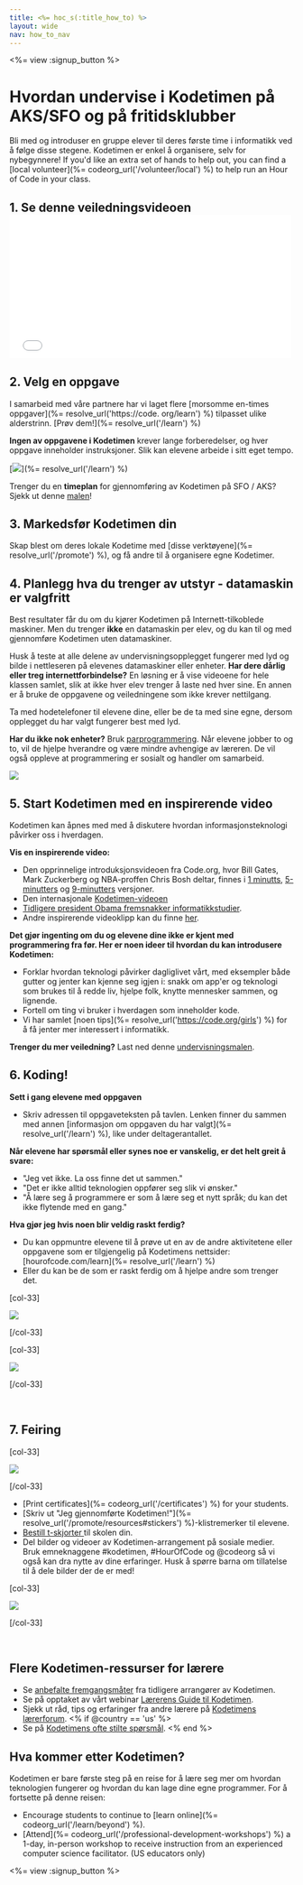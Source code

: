 ```yaml
---
title: <%= hoc_s(:title_how_to) %>
layout: wide
nav: how_to_nav
---
```

<%= view :signup_button %>

# Hvordan undervise i Kodetimen på AKS/SFO og på fritidsklubber

Bli med og introduser en gruppe elever til deres første time i informatikk ved å følge disse stegene. Kodetimen er enkel å organisere, selv for nybegynnere! If you'd like an extra set of hands to help out, you can find a [local volunteer](%= codeorg_url('/volunteer/local') %) to help run an Hour of Code in your class.

## 1. Se denne veiledningsvideoen <iframe width="500" height="255" src="//www.youtube.com/embed/SrnvvWDm73k" frameborder="0" allowfullscreen mark="crwd-mark"></iframe> 

## 2. Velg en oppgave

I samarbeid med våre partnere har vi laget flere [morsomme en-times oppgaver](%= resolve_url('https://code. org/learn') %) tilpasset ulike alderstrinn. [Prøv dem!](%= resolve_url('/learn') %)

**Ingen av oppgavene i Kodetimen** krever lange forberedelser, og hver oppgave inneholder instruksjoner. Slik kan elevene arbeide i sitt eget tempo.

[![](/images/fit-700/tutorials.png)](%= resolve_url('/learn') %)

Trenger du en **timeplan** for gjennomføring av Kodetimen på SFO / AKS? Sjekk ut denne [malen](/files/AfterschoolEducatorLessonPlanOutline.docx)!

## 3. Markedsfør Kodetimen din

Skap blest om deres lokale Kodetime med [disse verktøyene](%= resolve_url('/promote') %), og få andre til å organisere egne Kodetimer.

## 4. Planlegg hva du trenger av utstyr - datamaskin er valgfritt

Best resultater får du om du kjører Kodetimen på Internett-tilkoblede maskiner. Men du trenger **ikke** en datamaskin per elev, og du kan til og med gjennomføre Kodetimen uten datamaskiner.

Husk å teste at alle delene av undervisningsopplegget fungerer med lyd og bilde i nettleseren på elevenes datamaskiner eller enheter. **Har dere dårlig eller treg internettforbindelse?** En løsning er å vise videoene for hele klassen samlet, slik at ikke hver elev trenger å laste ned hver sine. En annen er å bruke de oppgavene og veiledningene som ikke krever nettilgang.

Ta med hodetelefoner til elevene dine, eller be de ta med sine egne, dersom opplegget du har valgt fungerer best med lyd.

**Har du ikke nok enheter?** Bruk [parprogrammering](https://www.youtube.com/watch?v=vgkahOzFH2Q). Når elevene jobber to og to, vil de hjelpe hverandre og være mindre avhengige av læreren. De vil også oppleve at programmering er sosialt og handler om samarbeid.

<img src="/images/fit-350/group_ipad.jpg" />

## 5. Start Kodetimen med en inspirerende video

Kodetimen kan åpnes med med å diskutere hvordan informasjonsteknologi påvirker oss i hverdagen.

**Vis en inspirerende video:**

- Den opprinnelige introduksjonsvideoen fra Code.org, hvor Bill Gates, Mark Zuckerberg og NBA-proffen Chris Bosh deltar, finnes i [1 minutts](https://www.youtube.com/watch?v=qYZF6oIZtfc), [5-minutters](https://www.youtube.com/watch?v=nKIu9yen5nc) og [9-minutters](https://www.youtube.com/watch?v=dU1xS07N-FA) versjoner.
- Den internasjonale [Kodetimen-videoen](https://www.youtube.com/watch?v=KsOIlDT145A)
- [Tidligere president Obama fremsnakker informatikkstudier](https://www.youtube.com/watch?v=6XvmhE1J9PY).
- Andre inspirerende videoklipp kan du finne [her](https://www.youtube.com/playlist?list=PLzdnOPI1iJNfpD8i4Sx7U0y2MccnrNZuP).

**Det gjør ingenting om du og elevene dine ikke er kjent med programmering fra før. Her er noen ideer til hvordan du kan introdusere Kodetimen:**

- Forklar hvordan teknologi påvirker dagliglivet vårt, med eksempler både gutter og jenter kan kjenne seg igjen i: snakk om app'er og teknologi som brukes til å redde liv, hjelpe folk, knytte mennesker sammen, og lignende.
- Fortell om ting vi bruker i hverdagen som inneholder kode.
- Vi har samlet [noen tips](%= resolve_url('https://code.org/girls') %) for å få jenter mer interessert i informatikk.

**Trenger du mer veiledning?** Last ned denne [undervisningsmalen](/files/EducatorHourofCodeLessonPlanOutline.docx).

## 6. Koding!

**Sett i gang elevene med oppgaven**

- Skriv adressen til oppgaveteksten på tavlen. Lenken finner du sammen med annen [informasjon om oppgaven du har valgt](%= resolve_url('/learn') %), like under deltagerantallet.

**Når elevene har spørsmål eller synes noe er vanskelig, er det helt greit å svare:**

- "Jeg vet ikke. La oss finne det ut sammen."
- "Det er ikke alltid teknologien oppfører seg slik vi ønsker."
- "Å lære seg å programmere er som å lære seg et nytt språk; du kan det ikke flytende med en gang."

**Hva gjør jeg hvis noen blir veldig raskt ferdig?**

- Du kan oppmuntre elevene til å prøve ut en av de andre aktivitetene eller oppgavene som er tilgjengelig på Kodetimens nettsider: [hourofcode.com/learn](%= resolve_url('/learn') %)
- Eller du kan be de som er raskt ferdig om å hjelpe andre som trenger det.

[col-33]

![](/images/fit-250/highschoolgirls.jpeg)

[/col-33]

[col-33]

![](/images/fit-300/group_ar.jpg)

[/col-33]

<p style="clear:both">&nbsp;</p>

## 7. Feiring

[col-33]

![](/images/fit-300/boy-certificate.jpg)

[/col-33]

- [Print certificates](%= codeorg_url('/certificates') %) for your students.
- [Skriv ut "Jeg gjennomførte Kodetimen!"](%= resolve_url('/promote/resources#stickers') %)-klistremerker til elevene.
- [Bestill t-skjorter ](http://blog.code.org/post/132608499493/hour-of-code-shirts-and-more)til skolen din.
- Del bilder og videoer av Kodetimen-arrangement på sosiale medier. Bruk emneknaggene #kodetimen, #HourOfCode og @codeorg så vi også kan dra nytte av dine erfaringer. Husk å spørre barna om tillatelse til å dele bilder der de er med!

[col-33]

![](/images/fit-260/highlight-certificates.jpg)

[/col-33]

<p style="clear:both">&nbsp;</p>

## Flere Kodetimen-ressurser for lærere

- Se [anbefalte fremgangsmåter](http://www.slideshare.net/TeachCode/hour-of-code-best-practices-for-successful-educators-51273466) fra tidligere arrangører av Kodetimen.
- Se på opptaket av vårt webinar [Lærerens Guide til Kodetimen](https://youtu.be/EJeMeSW2-Mw).
- Sjekk ut råd, tips og erfaringer fra andre lærere på [Kodetimens lærerforum](http://forum.code.org/c/plc/hour-of-code). <% if @country == 'us' %>
- Se på [Kodetimens ofte stilte spørsmål](https://support.code.org/hc/en-us/categories/200147083-Hour-of-Code). <% end %>

## Hva kommer etter Kodetimen?

Kodetimen er bare første steg på en reise for å lære seg mer om hvordan teknologien fungerer og hvordan du kan lage dine egne programmer. For å fortsette på denne reisen:

- Encourage students to continue to [learn online](%= codeorg_url('/learn/beyond') %).
- [Attend](%= codeorg_url('/professional-development-workshops') %) a 1-day, in-person workshop to receive instruction from an experienced computer science facilitator. (US educators only)

<%= view :signup_button %>